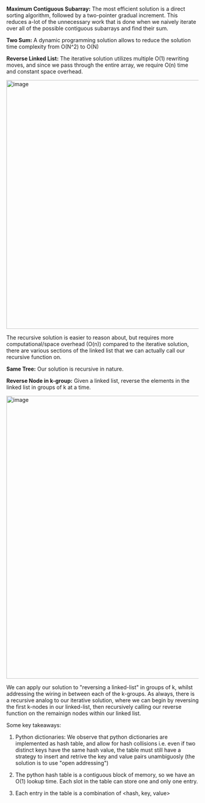 **Maximum Contiguous Subarray:**
The most efficient solution is a direct sorting algorithm, followed by a two-pointer gradual increment. This reduces a-lot of the unnecessary work that is done when we naively iterate over all of the possible contiguous subarrays and find their sum. 

**Two Sum:** 
A dynamic programming solution allows to reduce the solution time complexity from O(N^2) to O(N)

**Reverse Linked List:** 
The iterative solution utilizes multiple O(1) rewriting moves, and since we pass through the entire array, we require O(n) time and constant space overhead. 

<img width="651" alt="image" src="https://user-images.githubusercontent.com/49863684/191865895-77934d0a-9876-4563-b570-a4cf173e84d1.png">

The recursive solution is easier to reason about, but requires more computational/space overhead (O(n)) compared to the iterative solution, there are various sections of the linked list that we can actually call our recursive function on. 

**Same Tree:**
Our solution is recursive in nature. 

**Reverse Node in k-group:** Given a linked list, reverse the elements in the linked list in groups of k at a time. 

<img width="740" alt="image" src="https://user-images.githubusercontent.com/49863684/191887137-b14a364e-09f5-4f98-b9dc-c2484536a064.png">

We can apply our solution to "reversing a linked-list" in groups of k, whilst addressing the wiring in between each of the k-groups. As always, there is a recursive analog to our iterative solution, where we can begin by reversing the first k-nodes in our linked-list, then recursively calling our reverse function on the remainign nodes within our linked list. 

Some key takeaways:

1. Python dictionaries: We observe that python dictionaries are implemented as hash table, and allow for hash collisions i.e. even if two distinct keys have the same hash value, the table must still have a strategy to insert and retrive the key and value pairs unambiguosly (the solution is to use "open addressing")

2. The python hash table is a contiguous block of memory, so we have an O(1) lookup time. Each slot in the table can store one and only one entry. 

3. Each entry in the table is a combination of <hash, key, value>



